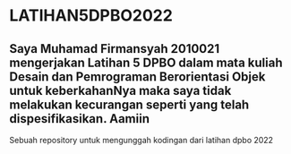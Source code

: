 # LATIHAN5DPBO2022

## Saya Muhamad Firmansyah 2010021 mengerjakan Latihan 5 DPBO dalam mata kuliah Desain dan Pemrograman Berorientasi Objek untuk keberkahanNya maka saya tidak melakukan kecurangan seperti yang telah dispesifikasikan. Aamiin

Sebuah repository untuk mengunggah kodingan dari latihan dpbo 2022

